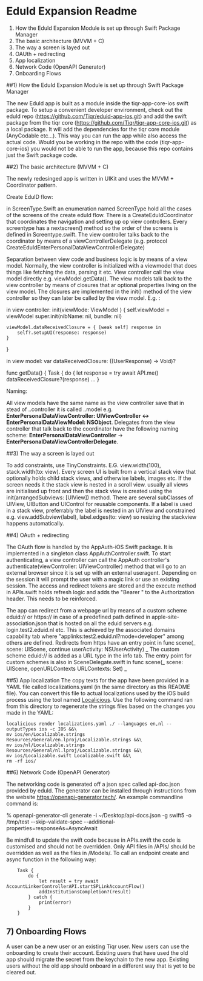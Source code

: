 #  EduId Expansion Readme

1) How the EduId Expansion Module is set up through Swift Package Manager
2) The basic architecture (MVVM + C)
3) The way a screen is layed out
4) OAUth + redirecting
5) App localization
6) Network Code (OpenAPI Generator)
7) Onboarding Flows


##1) How the EduId Expansion Module is set up through Swift Package Manager

The new EduId app is built as a module inside the tiqr-app-core-ios swift package. To setup a convenient developer environment, check out the eduId repo (https://github.com/Tiqr/eduid-app-ios.git) and add the swift package from the tiqr core (https://github.com/Tiqr/tiqr-app-core-ios.git) as a local package. It will add the dependencies for the tiqr core module (AnyCodable etc...). This way you can run the app while also access the actual code. Would you be working in the repo with the code (tiqr-app-core-ios) you would not be able to run the app, because this repo contains just the Swift package code.

##2) The basic architecture (MVVM + C)

The newly redesinged app is written in UIKit and uses the MVVM + Coordinator pattern. 

Create EduID flow:

in ScreenType.Swift an enumeration named ScreenType hold all the cases of the screens of the create eduId flow. There is a CreateEduIdCoordinator that coordinates the navigation and setting up op view controllers. Every screentype has a nextscreen() method so the order of the screens is defined in Screentype.swift. The view controller talks back to the coordinator by means of a viewControllerDelegate (e.g. protocol CreateEduIdEnterPersonalDataViewControllerDelegate)

Separation between view code and business logic is by means of a view model. Normally, the view controller is initialized with a viewmodel that does things like fetching the data, parsing it etc. View controller call the view model directly e.g. viewModel.getData(). The view models talk back to the view controller by means of closures that ar optional properties living on the view model. The closures are implemented in the init() method of the view controller so they can later be called by the view model. E.g. :

in view controller:
init(viewMode: ViewModel ) {
    self.viewModel = viewModel
    super.init(nibName: nil, bundle: nil)
    
    viewModel.dataReceivedClosure = { [weak self] response in
        self?.setupUI(response: response)
    }
}

in view model:
var dataReceivedClosure: ((UserResponse) -> Void)?

func getData() {
    Task {
        do {
            let response = try await API.me()
            dataReceivedClosure?(response)
    ...
}

Naming:

All view models have the same name as the view controller save that in stead of ..controller it is called ..model e.g. **EnterPersonalDataViewController: UIViewController <-> EnterPersonalDataViewModel: NSObject**. Delegates from the view controller that talk back to the coordinator have the following naming scheme: **EnterPersonalDataViewController** -> **EnterPersonalDataViewControllerDelegate**.

##3) The way a screen is layed out

To add constraints, use TinyConstraints. E.G. view.width(100), stack.width(to: view). Every screen UI is built from a vertical stack view that optionally holds child stack views, and otherwise labels, images etc. If the screen needs it the stack view is nested in a scroll view. usually all views are initialised up front and then the stack view is created using the init(arrangedSubviews: [UIView]) method. There are several subClasses of UIView, UIButton and UIControl for reusable components. 
If a label is used in a stack view, preferrably the label is nested in an UIView and constrained e.g. view.addSubview(label), label.edges(to: view) so resizing the stackview happens automatically.

##4) OAuth + redirecting

The OAuth flow is handled by the AppAuth-iOS Swift package. It is implemented in a singleton class AppAuthController.swift. To start authenticating, a view controller can call the AppAuth controller's authenticate(viewController: UIViewController) method that will go to an external browser since it is set up with an external useragent. Depending on the session it will prompt the user with a magic link or use an existing session.
The access and redirect tokens are stored and the execute method in APIs.swift holds refresh logic and adds the "Bearer <token>" to the Authorization header. This needs to be reinforced.

The app can redirect from a webpage url by means of a custom scheme eduid:// or https:// in case of a predefined path defined in apple-site-association.json that is hosted on all the eduid servers e.g. login.test2.eduid.nl etc. This is achieved by the associated domains capability tab where "applinks:test2.eduid.nl?mode=developer" among others are defined.
Redirects from https have an entry point in func scene(_ scene: UIScene, continue userActivity: NSUserActivity) _
The custom scheme eduid:// is added as a URL type in the info tab. The entry point for custom schemes is also in SceneDelegate.swift in func scene(_ scene: UIScene, openURLContexts URLContexts: Set<UIOpenURLContext>) _
 
##5) App localization
The copy texts for the app have been provided in a YAML file called localizations.yaml (in the same directory as this README file).
You can convert this file to actual localizations used by the iOS build process using the tool named [Localicious](https://github.com/PicnicSupermarket/localicious).
Use the following command ran from this directory to regenerate the strings files based on the changes you made in the YAML:

```
localicious render localizations.yaml ./ --languages en,nl --outputTypes ios -c IOS &&\
mv ios/en/Localizable.strings Resources/General/en.lproj/Localizable.strings &&\
mv ios/nl/Localizable.strings Resources/General/nl.lproj/Localizable.strings &&\
mv ios/Localizable.swift Localizable.swift &&\
rm -rf ios/
```

##6) Network Code (OpenAPI Generator)

The networking code is generated off a json spec called api-doc.json provided by eduId. The generator can be installed through instructions from the website https://openapi-generator.tech/. An example commandline command is:

% openapi-generator-cli generate -i ~/Desktop/api-docs.json -g swift5 -o /tmp/test --skip-validate-spec --additional-properties=responseAs=AsyncAwait

Be mindfull to update the swift code because in APIs.swift the code is customised and should not be overridden. Only API files in /APIs/ should be overridden as well as the files in /Models/.
To call an endpoint create and async function in the following way:

        Task {
            do {
                let result = try await AccountLinkerControllerAPI.startSPLinkAccountFlow()
                addInstitutionsCompletion?(result)
            } catch {
                print(error)
            }
        }

## 7) Onboarding Flows

A user can be a new user or an existing Tiqr user. New users can use the onboarding to create their account. Existing users that have used the old app should migrate the secret from the keychain to the new app. Existing users without the old app should onboard in a different way that is yet to be cleared out.
